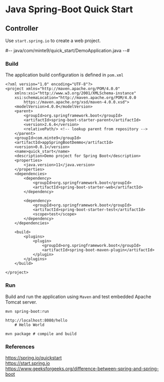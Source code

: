 # Java Spring-Boot Quick Start

## Controller

Use `start.spring.io` to create a web project.

#-- java/com/minte9/quick_start/DemoApplication.java --#

### Build

The application build configuration is defined in `pom.xml`

~~~
<?xml version="1.0" encoding="UTF-8"?>
<project xmlns="http://maven.apache.org/POM/4.0.0" 
	xmlns:xsi="http://www.w3.org/2001/XMLSchema-instance"
	xsi:schemaLocation="http://maven.apache.org/POM/4.0.0 
		https://maven.apache.org/xsd/maven-4.0.0.xsd">
	<modelVersion>4.0.0</modelVersion>
	<parent>
		<groupId>org.springframework.boot</groupId>
		<artifactId>spring-boot-starter-parent</artifactId>
		<version>2.6.4</version>
		<relativePath/> <!-- lookup parent from repository -->
	</parent>
	<groupId>com.minte9</groupId>
	<artifactId>appSpringBootDemmo</artifactId>
	<version>0.0.1</version>
	<name>quick_start</name>
	<description>Demo project for Spring Boot</description>
	<properties>
		<java.version>11</java.version>
	</properties>
	<dependencies>
		<dependency>
			<groupId>org.springframework.boot</groupId>
			<artifactId>spring-boot-starter-web</artifactId>
		</dependency>

		<dependency>
			<groupId>org.springframework.boot</groupId>
			<artifactId>spring-boot-starter-test</artifactId>
			<scope>test</scope>
		</dependency>
	</dependencies>

	<build>
		<plugins>
			<plugin>
				<groupId>org.springframework.boot</groupId>
				<artifactId>spring-boot-maven-plugin</artifactId>
			</plugin>
		</plugins>
	</build>

</project>
~~~

### Run

Build and run the application using `Maven` and test embedded Apache Tomcat server.

~~~
mvn spring-boot:run

http://localhost:8080/hello
    # Hello World

mvn package # compile and build
~~~

### References

https://spring.io/quickstart  
https://start.spring.io  
https://www.geeksforgeeks.org/difference-between-spring-and-spring-boot  